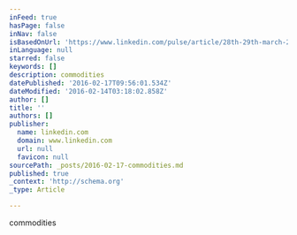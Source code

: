 ```yaml
---
inFeed: true
hasPage: false
inNav: false
isBasedOnUrl: 'https://www.linkedin.com/pulse/article/28th-29th-march-2016-co-creation-design-thinking-sales-r%25C3%25A9gis-lemmens/edit'
inLanguage: null
starred: false
keywords: []
description: commodities
datePublished: '2016-02-17T09:56:01.534Z'
dateModified: '2016-02-14T03:18:02.858Z'
author: []
title: ''
authors: []
publisher:
  name: linkedin.com
  domain: www.linkedin.com
  url: null
  favicon: null
sourcePath: _posts/2016-02-17-commodities.md
published: true
_context: 'http://schema.org'
_type: Article

---
```

commodities